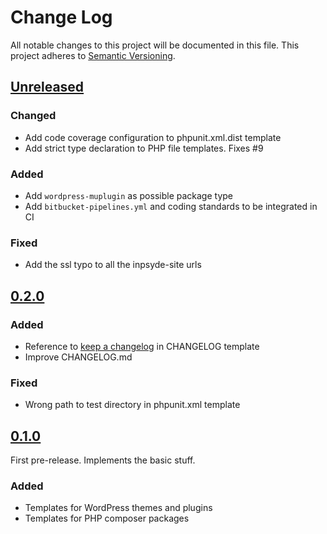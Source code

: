 # Change Log
All notable changes to this project will be documented in this file.
This project adheres to [Semantic Versioning](http://semver.org/).

## [Unreleased]
### Changed
* Add code coverage configuration to phpunit.xml.dist template
* Add strict type declaration to PHP file templates. Fixes #9

### Added
* Add `wordpress-muplugin` as possible package type
* Add `bitbucket-pipelines.yml` and coding standards to be integrated in CI

### Fixed
* Add the ssl typo to all the inpsyde-site urls

## [0.2.0]
### Added
 * Reference to [keep a changelog](http://keepachangelog.com/) in CHANGELOG template
 * Improve CHANGELOG.md

### Fixed
 * Wrong path to test directory in phpunit.xml template

## [0.1.0]
First pre-release. Implements the basic stuff.

### Added
 * Templates for WordPress themes and plugins
 * Templates for PHP composer packages

[Unreleased]: https://github.com/inpsyde/boilerplate/compare/0.2.0...master
[0.2.0]: https://github.com/inpsyde/boilerplate/compare/0.1.0...0.2.0
[0.1.0]: https://github.com/inpsyde/boilerplate/releases/tag/0.1.0

